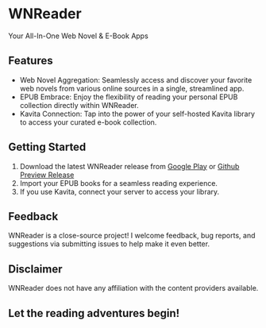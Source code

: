 <h1>WNReader</h1>
<p>Your All-In-One Web Novel & E-Book Apps</p>

<h2>Features</h2>

<ul>
    <li>Web Novel Aggregation: Seamlessly access and discover your favorite web novels from various online sources in a single, streamlined app.</li>
    <li>EPUB Embrace: Enjoy the flexibility of reading your personal EPUB collection directly within WNReader.</li>
    <li>Kavita Connection: Tap into the power of your self-hosted Kavita library to access your curated e-book collection.</li>
</ul>

<h2>Getting Started</h2>

1. Download the latest WNReader release from [Google Play](https://play.google.com/store/apps/details?id=com.moongoblin.WNReader) or [Github Preview Release](https://github.com/MoonGoblinDev/WNReader/releases)
2. Import your EPUB books for a seamless reading experience.
3. If you use Kavita, connect your server to access your library.


<h2>Feedback</h2>

WNReader is a close-source project! I welcome feedback, bug reports, and suggestions via submitting issues to help make it even better. 


<h2>Disclaimer</h2>

WNReader does not have any affiliation with the content providers available.

<h2>Let the reading adventures begin!</h2>
